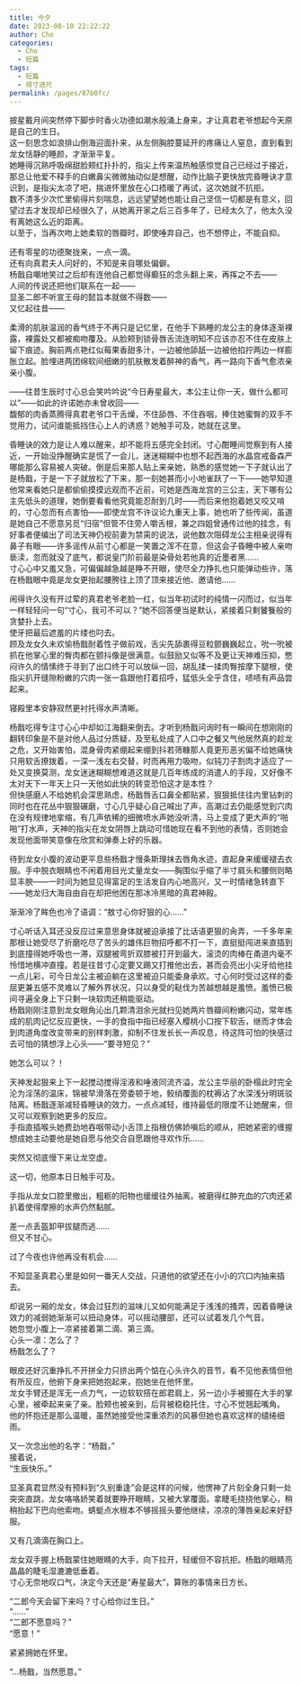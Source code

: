 ```yaml
---
title: 今夕
date: 2023-08-10 22:22:22
author: Cho
categories: 
  - Cho
  - 短篇
tags: 
  - 短篇
  - 得寸进尺
permalink: /pages/87b0fc/
---
```


披星戴月间突然停下脚步时香火功德如潮水般涌上身来，才让真君老爷想起今天原是自己的生日。  
这一刻思念如浪排山倒海迎面扑来，从左侧胸腔蔓延开的疼痛让人窒息<!-- more -->，直到看到龙女恬静的睡颜，才渐渐平复。  
她睡得沉熟呼吸绵甜脸颊红扑扑的，指尖上传来温热触感惊觉自己已经过于接近，那总让他爱不释手的白嫩鼻尖微微抽动似是想醒，动作比脑子更快放完昏睡诀才意识到，是指尖太凉了吧，揣进怀里放在心口捂暖了再试，这次她就不抗拒。  
数不清多少次忙里偷得片刻喘息，远远望望她也能让自己坚信一切都是有意义，回望过去才发现却已经很久了，从她离开家之后三百多年了，已经太久了，他太久没有离她这么近的距离。  
以至于，当再次吻上她柔软的唇瓣时，即使唾弃自己，也不想停止，不能自抑。  

还有零星的功德聚拢来，一点一滴。  
还有向真君夫人问好的，不知是来自哪处偏僻。  
杨戬自嘲地笑过之后却有连他自己都觉得癫狂的念头翻上来，再挥之不去——  
人间的传说还把他们联系在一起——  
显圣二郎不听宣王母的懿旨本就做不得数——  
又忆起往昔——  

柔滑的肌肤温润的香气终于不再只是记忆里，在他手下熟睡的龙公主的身体逐渐裸露，裸露处又都被痴吻覆及。从脸颊到锁骨唇舌流连明知不应该亦忍不住在皮肤上留下痕迹。胸前两点艳红似莓果香甜多汁，一边被他舔舐一边被他掐拧两边一样膨胀立起。脸埋进两团绵软间细嫩的肌肤散发着醉神的香气，再一路向下香气愈浓亲亲小腹。  

——往昔生辰时寸心总会笑吟吟说“今日寿星最大，本公主让你一天，做什么都可以”——如此的许诺她亦未曾收回——  
馥郁的肉香蒸腾得真君老爷口干舌燥，不住舔唇、不住吞咽，捧住她蜜臀的双手不觉用力，试问谁能抵挡住心上人的诱惑？她触手可及，她就在这里。  

昏睡诀的效力是让人难以醒来，却不能将五感完全封闭。寸心酣睡间觉察到有人接近，一开始没挣醒确实是慌了一会儿，迷迷糊糊中也想不起西海的水晶宫戒备森严哪能那么容易被人突破。倒是后来那人贴上来亲她，熟悉的感觉她一下子就认出了是杨戬，于是一下子就放松了下来，那一刻她甚而小小地雀跃了一下——她早知道他常来看她只是都偷偷摸摸远观而不近前，可她是西海龙宫的三公主，天下哪有公主先低头的道理，她倒要看看他究竟能忍耐到几时——而后来他抱着她又咬又啃的，寸心忽而有点害怕——即使龙宫不许议论九重天上事，她也听了些传闻，虽道是她自己不愿意另觅“归宿”但管不住旁人嚼舌根，兼之四姐曾通传过他的挂念，有好事者便编出了司法天神仍视前妻为禁脔的说法，说他数次阻碍龙公主相亲说得有鼻子有眼——许多谣传从前寸心都是一笑置之浑不在意，但这会子昏睡中被人亲吻亵渎，忽而就没了底气，都说皇门阶前最是染骨处若他真的近墨者黑……  
寸心心中又羞又急，可偏偏越急越是睁不开眼，使尽全力挣扎也只能弹动些许，落在杨戬眼中竟是龙女更抬起腰胯往上顶了顶来接近他、邀请他……  

闹得许久没有开过荤的真君老爷老脸一红，似当年初试时的纯情一闪而过，似当年一样轻轻问一句“寸心，我可不可以？”她不回答便当是默认，紧接着只剩饕餮般的贪婪扑上去。  
使牙把最后遮羞的片缕也叼去。  
顾及龙女久未欢愉杨戬耐着性子做前戏，舌尖先舔裹得豆粒颤巍巍起立，吮一吮被抓在他掌心里的臀肉都在颤抖像是很满意。似鼓励又似等不及更让天神难压抑，憋闷许久的情愫终于寻到了出口终于可以放纵一回，胡乱揉一揉肉臀按摩下腿根，使指尖扒开缝隙粉嫩的穴肉一张一翕跟他打着招呼，猛低头全乎含住，啧啧有声品尝起来。  

寝殿里本安静寂然更衬托得水声清晰。  

杨戬吃得专注寸心心中却如江海翻来倒去。才听到杨戬问询时有一瞬间在想刚刚的翻转印象是不是对他人品过分质疑，及至私处成了人口中之餐又气他居然真的趁龙之危，又开始害怕，混身骨肉紧绷起来绷到抖若筛糠那人竟更形恶劣偏不给她痛快只用软舌撩拨着，一深一浅左右交替，时而再用力吸吻，似钝刀子割肉才适应了一处又变换莫测，龙女迷迷糊糊想难道这就是几百年练成的消遣人的手段，又好像不太对天下一年天上只一天他如此快的转变恐怕这才是本性？  
但快感磨人不给她机会深思熟虑，杨戬唇舌口鼻全都贴紧，狠狠抵住往内里钻刺的同时也在花丛中狠狠碾磨，寸心几乎疑心自己喊出了声，高潮过去仍能感觉到穴肉在没有规律地挛缩，有几声依稀的细微喷水声她没听清，马上变成了更大声的“啪啪”打水声，天神的指尖在龙女阴唇上跳动可惜她现在看不到他的表情，否则她会发现他面带笑意像在欣赏和弹奏上好的乐器。  

待到龙女小腹的波动更平息些杨戬才慢条斯理抹去唇角水迹，直起身来缓缓褪去衣服。手中脱衣眼睛也不闲着用目光丈量龙女——胸围似乎缩了半寸肩头和腰侧则略显丰腴——一时间为她显见得富足的生活发自内心地高兴，又一时情绪急转直下——她龙归大海自由自在却把他困在那冰冷黑暗的真君神殿。  

渐渐冷了眸色也冷了语调：“敖寸心你好狠的心……”  

寸心听话入耳还没反应过来意思身体就被迫承接了比话语更狠的肏弄，一千多年来那根让她受尽了折磨吃尽了苦头的雄伟巨物招呼都不打一下，直挺挺闯进来直插到到底撞得她呼吸也一滞，双腿被弯折双膝被打开到最大，滚烫的肉棒在甬道内毫不怜惜地横冲直撞。若是往昔寸心定要又踢又打推他出去，甚而会亮出小尖牙给他挂一点儿彩，可今日龙公主被迫躺在这里被迫只能委身承欢。寸心何时受过这样的委屈更兼五感不灵难以了解外界状况，只以身受的鞑伐为苦越想越是羞愤。羞愤已极间寻遍全身上下只剩一块软肉还稍能驱动。  
杨戬刚刚注意到龙女眼角沁出几颗清泪余光就扫见她两片唇瓣间粉嫩闪动，常年练成的肌肉记忆反应更快，一手的食指中指已经塞入樱桃小口按下软舌，继而才体会到肉道角度改变带来的别样刺激，抑制不住发长长一声叹息，待这阵可怕的快感过去可怕的猜想浮上心头——“要寻短见？”  

她怎么可以？！  

天神发起狠来上下一起搅动搅得淫液和唾液同流齐溢，龙公主华丽的卧榻此时完全沦为淫荡的温床，锦被早滑落在旁委顿于地，鲛绡覆面的枕褥沾了水深浅分明斑驳陆离。杨戬逐渐减轻昏睡诀的效力，一点点减轻，维持最低的限度不让她醒来，但又可以观察到她更多的反应。  
手指直插喉头她费劲地吞咽带动小舌顶上指根仿佛娇嗔后的顺从，把她紧密的缠握想成她主动要他是她自愿与他交合自愿跟他寻欢作乐……  

突然又彻底慢下来让龙空虚。  

这一切，他原本日日触手可及。  

手指从龙女口腔里撤出，粗粝的阳物也缓缓往外抽离。被磨得红肿充血的穴肉还紧扒着使得摩擦的水声仍然黏腻。  

差一点丢盔卸甲拔腿而逃……  
但又不甘心。  

过了今夜也许他再没有机会……  

不知显圣真君心里是如何一番天人交战，只道他的欲望还在小小的穴口内抽来插去。  

却说另一厢的龙女，体会过狂烈的滋味儿又如何能满足于浅浅的搔弄，因着昏睡诀效力的减弱她渐渐可以扭动身体，可以摇动腰部，还可以试着发几个气音。  
她忽觉小腹上一凉紧接着第二滴、第三滴。  
心头一凛：怎么了？  
杨戬怎么了？  

眼皮还好沉重挣扎不开拼全力只挤出两个惦在心头许久的音节，看不见他表情但他有所反应，他俯下身来把她抱起来，抱她坐在他怀里。  
龙女手臂还是浑无一点力气，一边软软搭在郎君肩上，另一边小手被握在大手的掌心里，被牵起来亲了亲。脸颊也被亲到，后背被稳稳托住，寸心不觉翘起嘴角。  
他的怀抱还是那么温暖，虽然她接受他深重浓烈的风暴但她也喜欢这样的缱绻细雨。  

又一次念出他的名字：“杨戬，”  
接着说，  
“生辰快乐。”  

显圣真君显然没有预料到“久别重逢”会是这样的问候，他愣神了片刻全身只剩一处突突直跳，龙女咯咯娇笑着就要睁开眼睛，又被大掌覆面。拿睫毛挠挠他掌心，稍稍抬起下巴向他索吻。蜻蜓点水根本不够摇摇头要他继续，凉凉的薄唇亲起来好舒服。  

又有几滴滴在胸口上。  

龙女双手握上杨戬蒙住她眼睛的大手，向下拉开，轻缓但不容抗拒。杨戬的眼睛亮晶晶的睫毛湿漉漉低垂着。  
寸心无奈地叹口气，决定今天还是“寿星最大”，算账的事情来日方长。  

“二郎今天会留下来吗？寸心给你过生日。”  
“……”  
“二郎不愿意吗？”  
“愿意！”  

紧紧拥她在怀里。  

“…杨戬，当然愿意。”  
